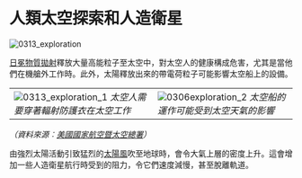 # 人類太空探索和人造衛星

![0313_exploration](./static/0319_new.png)

<a href="#/zh/phenomena/coronal-mass-ejections">日冕物質拋射</a>釋放大量高能粒子至太空中，對太空人的健康構成危害，尤其是當他們在機艙外工作時。此外，太陽釋放出來的帶電荷粒子可能影響太空船上的設備。

|||
|--|--|
|![0313_exploration_1](./static/0313_exploration.jpeg) *太空人需要穿著輻射防護衣在太空工作* | ![0306exploration_2](./static/0306exploration_2.jpg) *太空船的運作可能受到太空天氣的影響*|
*（資料來源︰[美國國家航空暨太空總署](http://www.nasa.gov/home/index.html)）*

由強烈太陽活動引致猛烈的<a href="#/zh/phenomena/solarwind">太陽風</a>吹至地球時，會令大氣上層的密度上升。這會增加一些人造衛星航行時受到的阻力，令它們速度減慢，甚至脫離軌道。